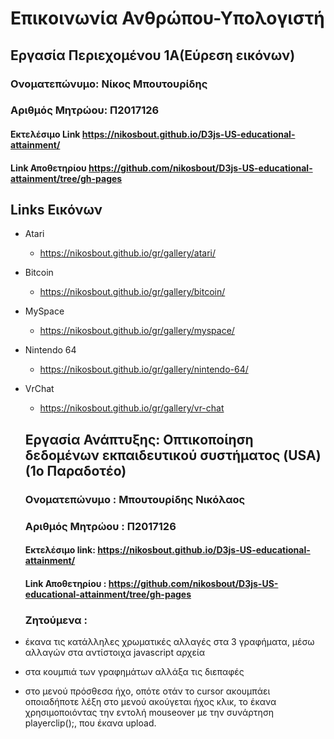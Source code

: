 # Επικοινωνία Ανθρώπου-Υπολογιστή
## Εργασία Περιεχομένου 1Α(Εύρεση εικόνων)
### Ονοματεπώνυμο: Νίκος Μπουτουρίδης
### Αριθμός Μητρώου: Π2017126
#### Εκτελέσιμο Link https://nikosbout.github.io/D3js-US-educational-attainment/
#### Link Αποθετηρίου https://github.com/nikosbout/D3js-US-educational-attainment/tree/gh-pages
## Links Εικόνων
- Atari
  - https://nikosbout.github.io/gr/gallery/atari/
- Bitcoin
  - https://nikosbout.github.io/gr/gallery/bitcoin/
- MySpace
  - https://nikosbout.github.io/gr/gallery/myspace/
- Nintendo 64
  - https://nikosbout.github.io/gr/gallery/nintendo-64/
- VrChat
  - https://nikosbout.github.io/gr/gallery/vr-chat
  
  
  ## Εργασία Ανάπτυξης: Οπτικοποίηση δεδομένων εκπαιδευτικού συστήματος (USA) (1o Παραδοτέο)
  ### Ονοματεπώνυμο : Μπουτουρίδης Νικόλαος
  ### Αριθμός Μητρώου : Π2017126
  #### Εκτελέσιμο link: https://nikosbout.github.io/D3js-US-educational-attainment/
  #### Link Αποθετηρίου : https://github.com/nikosbout/D3js-US-educational-attainment/tree/gh-pages
  ### Ζητούμενα : 
- έκανα τις κατάλληλες χρωματικές αλλαγές στα 3 γραφήματα, μέσω αλλαγών στα αντίστοιχα javascript αρχεία
- στα κουμπιά των γραφημάτων αλλάξα τις διεπαφές
- στο μενού πρόσθεσα ήχο, οπότε οτάν το cursor ακουμπάει οποιαδήποτε λέξη στο μενού ακούγεται ήχος κλικ, το έκανα χρησιμοποιόντας την εντολή mouseover με  την συνάρτηση playerclip();, που έκανα upload.
